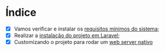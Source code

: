 # Índice

- [x] Vamos verificar e instalar os [requisitos mínimos do sistema](./requisitos-do-sistema.md);
- [x] Realizar a [instalação do projeto em Laravel](./instalacao-do-projeto-em-laravel.md);
- [x] Customizando o projeto para rodar um [web server nativo](./customizacao-web-server-nativo.md)
